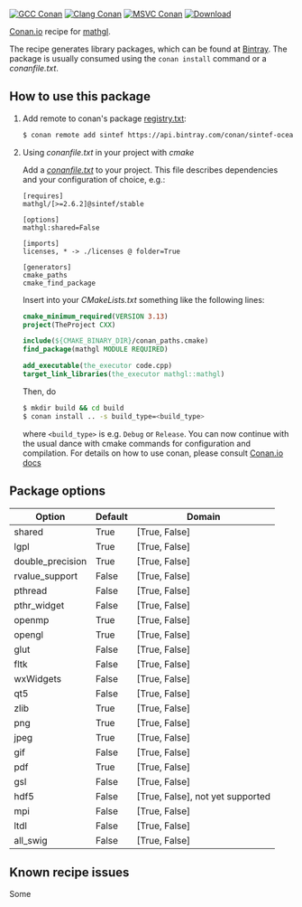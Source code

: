 [![GCC Conan](https://github.com/sintef-ocean/conan-mathgl/workflows/GCC%20Conan/badge.svg)](https://github.com/sintef-ocean/conan-mathgl/actions?query=workflow%3A"GCC+Conan")
[![Clang Conan](https://github.com/sintef-ocean/conan-mathgl/workflows/Clang%20Conan/badge.svg)](https://github.com/sintef-ocean/conan-mathgl/actions?query=workflow%3A"Clang+Conan")
[![MSVC Conan](https://github.com/sintef-ocean/conan-mathgl/workflows/MSVC%20Conan/badge.svg)](https://github.com/sintef-ocean/conan-mathgl/actions?query=workflow%3A"MSVC+Conan")
[![Download](https://api.bintray.com/packages/sintef-ocean/conan/mathgl%3Asintef/images/download.svg)](https://bintray.com/sintef-ocean/conan/mathgl%3Asintef/_latestVersion)


[Conan.io](https://conan.io) recipe for [mathgl](http://mathgl.sourceforge.net).

The recipe generates library packages, which can be found at [Bintray](https://bintray.com/sintef-ocean/conan/mathgl%3Asintef).
The package is usually consumed using the `conan install` command or a *conanfile.txt*.

## How to use this package

1. Add remote to conan's package [registry.txt](http://docs.conan.io/en/latest/reference/config_files/registry.txt.html):

   ```bash
   $ conan remote add sintef https://api.bintray.com/conan/sintef-ocean/conan
   ```

2. Using *conanfile.txt* in your project with *cmake*

   Add a [*conanfile.txt*](http://docs.conan.io/en/latest/reference/conanfile_txt.html) to your project. This file describes dependencies and your configuration of choice, e.g.:

   ```
   [requires]
   mathgl/[>=2.6.2]@sintef/stable

   [options]
   mathgl:shared=False

   [imports]
   licenses, * -> ./licenses @ folder=True

   [generators]
   cmake_paths
   cmake_find_package
   ```

   Insert into your *CMakeLists.txt* something like the following lines:
   ```cmake
   cmake_minimum_required(VERSION 3.13)
   project(TheProject CXX)

   include(${CMAKE_BINARY_DIR}/conan_paths.cmake)
   find_package(mathgl MODULE REQUIRED)

   add_executable(the_executor code.cpp)
   target_link_libraries(the_executor mathgl::mathgl)
   ```
   Then, do
   ```bash
   $ mkdir build && cd build
   $ conan install .. -s build_type=<build_type>
   ```
   where `<build_type>` is e.g. `Debug` or `Release`.
   You can now continue with the usual dance with cmake commands for configuration and compilation. For details on how to use conan, please consult [Conan.io docs](http://docs.conan.io/en/latest/)

## Package options

Option | Default | Domain
---|---|---
shared   | True  | [True, False]
lgpl     | True  | [True, False]
double_precision | True  | [True, False]
rvalue_support | False  | [True, False]
pthread  | False  | [True, False]
pthr_widget | False  | [True, False]
openmp   | True  | [True, False]
opengl   | True  | [True, False]
glut     | False  | [True, False]
fltk     | False  | [True, False]
wxWidgets | False  | [True, False]
qt5      | False  | [True, False]
zlib     | True  | [True, False]
png      | True  | [True, False]
jpeg     | True  | [True, False]
gif      | False  | [True, False]
pdf      | True  | [True, False]
gsl      | False  | [True, False]
hdf5     | False  | [True, False], not yet supported
mpi      | False  | [True, False]
ltdl     | False  | [True, False]
all_swig | False | [True, False]

## Known recipe issues

Some
